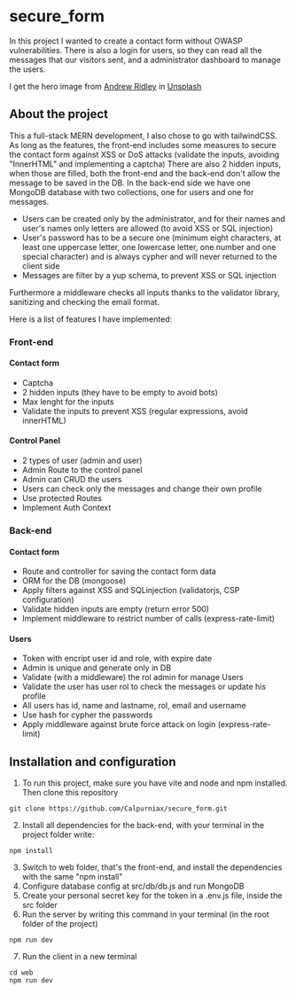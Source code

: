 # secure_form
In this project I wanted to create a contact form without OWASP vulnerabilities. There is also a login for users, so they can read all the messages that our visitors sent, and a administrator dashboard to manage the users.

I get the hero image from  [Andrew Ridley](https://unsplash.com/es/@aridley88?utm_source=unsplash&utm_medium=referral&utm_content=creditCopyText) in [Unsplash](https://unsplash.com/es/fotos/jR4Zf-riEjI?utm_source=unsplash&utm_medium=referral&utm_content=creditCopyText)

## About the project
This a full-stack MERN development, I also chose to go with tailwindCSS. As long as the features, the front-end includes some measures to secure the contact form against XSS or DoS attacks (validate the inputs, avoiding "InnerHTML" and implementing a captcha) There are also 2 hidden inputs, when those are filled, both the front-end and the back-end don't allow the message to be saved in the DB.
In the back-end side we have one MongoDB database with two collections, one for users and one for messages. 
- Users can be created only by the administrator, and for their names and user's names only letters are allowed (to avoid XSS or SQL injection)
- User's password has to be a secure one (minimum eight characters, at least one uppercase letter, one lowercase letter, one number and one special character) and is always cypher and will never returned to the client side
- Messages are filter by a yup schema, to prevent XSS or SQL injection

  
Furthermore a middleware checks all inputs thanks to the validator library, sanitizing and checking the email format.

Here is a list of features I have implemented:
### Front-end
#### Contact form
-  Captcha
-  2 hidden inputs (they have to be empty to avoid bots)
-  Max lenght for the inputs
-  Validate the inputs to prevent XSS (regular expressions, avoid innerHTML)
#### Control Panel
-  2 types of user (admin and user)
-  Admin Route to the control panel
-  Admin can CRUD the users
-  Users can check only the messages and change their own profile
-  Use protected Routes
-  Implement Auth Context

### Back-end
#### Contact form
-  Route and controller for saving the contact form data
-  ORM for the DB (mongoose)
-  Apply filters against XSS and SQLinjection (validatorjs, CSP configuration)
-  Validate hidden inputs are empty (return error 500)
-  Implement middleware to restrict number of calls (express-rate-limit)
#### Users
-  Token with encript user id and role, with expire date
-  Admin is unique and generate only in DB
-  Validate (with a middleware) the rol admin for manage Users
-  Validate the user has user rol to check the messages or update his profile
-  All users has id, name and lastname, rol, email  and username
-  Use hash for cypher the passwords
-  Apply middleware against brute force attack on login (express-rate-limit)

## Installation and configuration

1. To run this project, make sure you have vite and node and npm installed. Then clone this repository
```
git clone https://github.com/Calpurniax/secure_form.git
```
2. Install all dependencies for the back-end, with your terminal in the project folder write:
```
npm install
```
3. Switch to web folder, that's the front-end, and install the dependencies with the same "npm install"
4. Configure database config at src/db/db.js and run MongoDB
5. Create your personal secret key for the token in a .env.js file, inside the src folder
6. Run the server by writing this command in your terminal (in the root folder of the project)
```
npm run dev
```
7. Run the client in a new terminal
```
cd web
npm run dev
```
